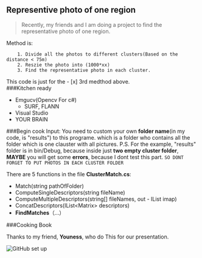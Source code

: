 
Representive photo of one region
-----
> Recently, my friends and I am doing a project to find the representative photo of one region. 

Method is:

		1. Divide all the photos to different clusters(Based on the distance < 75m)
		2. Reszie the photo into (1000*xx)
		3. Find the representative photo in each cluster.
This code is just for the - [x] 3rd medthod above.  
###Kitchen ready  

* Emgucv(Opencv For c#)  
	* SURF, FLANN
* Visual Studio
* YOUR BRAIN  

###Begin cook 
Input:
	You need to custom your own **folder name**(in my code, is "results") to this programe. which is a folder who contains all the folder which is one clauster with all pictures.
	P.S. For the example, "results" folder is in bin/Debug, because inside just **two empty cluster folder**, **MAYBE** you will get some **errors**, because I dont test this part. 
	`SO DONT FORGET TO PUT PHOTOS IN EACH CLUSTER FOLDER`
	
There are 5 functions in the file **ClusterMatch.cs**:
- Match(string pathOfFolder)
- ComputeSingleDescriptors(string fileName)
- ComputeMultipleDescriptors(string[] fileNames, out - IList<IndecesMapping> imap)
- ConcatDescriptors(IList<Matrix<float>> descriptors)
- **FindMatches**（...）    

###Cooking Book

Thanks to my friend, **Youness**, who do This for our presentation.

![GitHub set up](http://zh.mweb.im/asset/img/set-up-git.gif)



